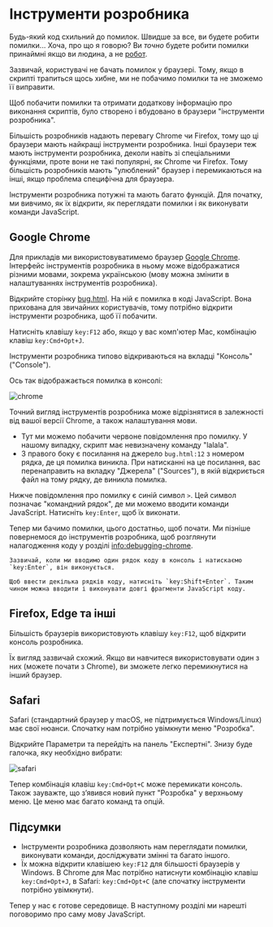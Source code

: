 # Інструменти розробника

Будь-який код схильний до помилок. Швидше за все, ви будете робити помилки... Хоча, про що я говорю? Ви *точно* будете робити помилки принаймні якщо ви людина, а не [робот](https://uk.wikipedia.org/wiki/Бендер_(Футурама)).

Зазвичай, користувачі не бачать помилок у браузері. Тому, якщо в скрипті трапиться щось хибне, ми не побачимо помилки та не зможемо її виправити.

Щоб побачити помилки та отримати додаткову інформацію про виконання скриптів, було створено і вбудовано в браузери "інструменти розробника".

Більшість розробників надають перевагу Chrome чи Firefox, тому що ці браузери мають найкращі інструменти розробника. Інші браузери теж мають інструменти розробника, деколи навіть зі спеціальними функціями, проте вони не такі популярні, як Chrome чи Firefox. Тому більшість розробників мають "улюблений" браузер і перемикаються на інші, якщо проблема специфічна для браузера.

Інструменти розробника потужні та мають багато функцій. Для початку, ми вивчимо, як їх відкрити, як переглядати помилки і як виконувати команди JavaScript.

## Google Chrome

Для прикладів ми використовуватимемо браузер [Google Chrome](https://www.google.com/intl/uk_ua/chrome/). Інтерфейс інструментів розробника в ньому може відображатися різними мовами, зокрема українською (мову можна змінити в налаштуваннях інструментів розробника).

Відкрийте сторінку [bug.html](bug.html). На ній є помилка в коді JavaScript. Вона прихована для звичайних користувачів, тому потрібно відкрити інструменти розробника, щоб її побачити.

Натисніть клавішу `key:F12` або, якщо у вас комп'ютер Mac, комбінацію клавіш `key:Cmd+Opt+J`.

Інструменти розробника типово відкриваються на вкладці "Консоль" ("Console").

Ось так відображається помилка в консолі:

![chrome](chrome.png)

Точний вигляд інструментів розробника може відрізнятися в залежності від вашої версії Chrome, а також налаштування мови.

- Тут ми можемо побачити червоне повідомлення про помилку. У нашому випадку, скрипт має невизначену команду "lalala".
- З правого боку є посилання на джерело `bug.html:12` з номером рядка, де ця помилка виникла. При натисканні на це посилання, вас перенаправить на вкладку "Джерела" ("Sources"), в якій відкриється файл на тому рядку, де виникла помилка.

Нижче повідомлення про помилку є синій символ `>`. Цей символ позначає "командний рядок", де ми можемо вводити команди JavaScript. Натисніть `key:Enter`, щоб їх виконати.

Тепер ми бачимо помилки, цього достатньо, щоб почати. Ми пізніше повернемося до інструментів розробника, щоб розглянути налагодження коду у розділі <info:debugging-chrome>.

```smart header="Введення декількох рядків"
Зазвичай, коли ми вводимо один рядок коду в консоль і натискаємо `key:Enter`, він виконується.

Щоб ввести декілька рядків коду, натисніть `key:Shift+Enter`. Таким чином можна вводити і виконувати довгі фрагменти JavaScript коду.
```

## Firefox, Edge та інші

Більшість браузерів використовують клавішу `key:F12`, щоб відкрити консоль розробника.

Їх вигляд зазвичай схожий. Якщо ви навчитеся використовувати один з них (можете почати з Chrome), ви зможете легко перемикнутися на інший браузер.

## Safari

Safari (стандартний браузер у macOS, не підтримується Windows/Linux) має свої нюанси. Спочатку нам потрібно увімкнути меню "Розробка".

Відкрийте Параметри та перейдіть на панель "Експертні". Знизу буде галочка, яку необхідно вибрати:

![safari](safari.png)

Тепер комбінація клавіш `key:Cmd+Opt+C` може перемикати консоль. Також зауважте, що з’явився новий пункт "Розробка" у верхньому меню. Це меню має багато команд та опцій.

## Підсумки

- Інструменти розробника дозволяють нам переглядати помилки, виконувати команди, досліджувати змінні та багато іншого.
- Їх можна відкрити клавішею `key:F12` для більшості браузерів у Windows. В Chrome для Mac потрібно натиснути комбінацію клавіш `key:Cmd+Opt+J`, в Safari: `key:Cmd+Opt+C` (але спочатку інструменти потрібно увімкнути).

Тепер у нас є готове середовище. В наступному розділі ми нарешті поговоримо про саму мову JavaScript.
